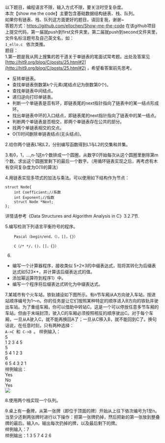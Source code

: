 以下题目，编程语言不限，输入方式不限，要关注时空复杂度。  
本次【show me the code】主要包含基础数据结构链表、栈、队列。  
如果你有链表、栈、队列这方面更好的题目，请回复我，谢谢~  
答题方式：https://github.com/ellochen/Show-me-the-code 在该github项目上提交代码，第一届就push到first文件夹里，第二届就push到second文件夹里，文件名标注题号及自己英文名，如：<code> 1_ello.c </code> 依次类推。  
题目：  
1.第一题是我从网上搜集的若干道关于单链表的笔面试常考题。出处及答案见
[http://hit9.org/blog/C/posts/25.html#2](http://hit9.org/blog/C/posts/25.html#2) ，希望看答案前先思考。

  - 反转单链表。
  - 查找单链表倒数第k个元素(尾结点记为倒数第0个)。
  - 查找单链表中间结点。
  - 递归逆向打印单链表。
  - 判断一个单链表是否有环，即链表尾的next指针指向了链表中的某一结点形成环。
  - 找出单链表中环的入口结点，即链表尾的next指针指向了链表中的某一结点。
  - 判断两个单链表是否相交，即两个单链表存在公共的部分。
  - 找两个单链表相交的交点。
  - O(1)时间删除单链表结点(无头结点)。

2.给你两个链表L1和L2，分别编写函数得到L1与L2的交集和并集。

3.有0，1，...,n-1这n个数排成一个圆圈，从数字0开始每次从这个圆圈里删除第m个数。求出这个圆圈里剩下的最后一个数字。（用循环链表实现之后，再考虑有木有空间复杂度为O(1)的算法）

4.用链表实现多项式的加法与乘法。可以使用如下结构作为节点：

	struct Node{  
		int Coefficient;//系数  
		int Exponent;//指数  
		struct Node *Next;  
	};

详情请参考《Data Structures and Algorithm Analysis in C》3.2.7节.

5.编写检测下列语言平衡符号的程序。

		Pascal（begin/end，（），[]，{}）

		C（/* */，()，[]，{}）

6.
 - 编写一个计算器程序，接收类似 5+2×3的中缀表达式，现将其转化为后缀表达式如523×+，并计算该后缀表达式的值。
 - 添加幂运算符到程序1）中。
 - 编写一个程序将后缀表达式转化为中缀表达式。

7.某城市有个火车站，铁轨铺设如下图所示。有n节车厢从A方向驶入车站，按进站顺序编号为1～n。你的任务是让它们按照某种特定的顺序进入B方向的铁轨并驶出车站。为了重组车厢，你可以借助中转站C。这是一个可以停放任意多节车厢的车站，但由于末端封顶，驶入C的车厢必须按照相反的顺序驶出C。对于每个车厢，一旦从A驶入C，就不能再换回A了；一旦从C移入B，就不能回到C了。换句话说，在任意时刻，只有两种选择：<code> A->C </code>和<code> C->B </code>。
样例输入：  
5  
1 2 3 4 5  
5  
5 4 1 2 3  
6  
6 5 4 3 2 1  
样例输出：  
Yes  
No  
Yes  
![](http://img3.douban.com/view/note/large/public/p8044082.jpg)

8.使用两个栈实现一个队列。

9.桌上有一叠牌，从第一张牌（即位于顶面的牌）开始从上往下依次编号为1至n。当至少还剩两张牌时进行以下操作：把第一张牌扔掉，然后把新的第一张放到整叠牌的最后。输入n，输出每次扔掉的牌，以及最后剩下的牌。  
样例输入：7  
样例输出：1 3 5 7 4 2 6  
